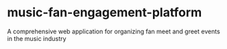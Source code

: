 # music-fan-engagement-platform
A comprehensive web application for organizing fan meet and greet events in the music industry
